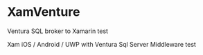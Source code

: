 # XamVenture
Ventura SQL broker to Xamarin test

Xam iOS / Android / UWP with Ventura Sql Server Middleware test 
